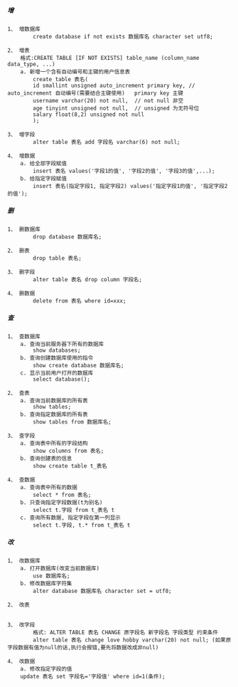 #####  增
    1、 增数据库
    		create database if not exists 数据库名 character set utf8;	
    
    2、 增表
    	格式:CREATE TABLE [IF NOT EXISTS] table_name (column_name data_type, ...)
    	a. 新增一个含有自动编号和主键的用户信息表
    		create table 表名(
    		id smallint unsigned auto_increment primary key, // auto_increment 自动编号(需要结合主键使用)	primary key 主键
    		username varchar(20) not null,	// not null 非空
    		age tinyint unsigned not null,  // unsigned 为无符号位
    		salary float(8,2) unsigned not null
    		);
    
    3、 增字段
    		alter table 表名 add 字段名 varchar(6) not null;
    
    4、 增数据
    	a. 给全部字段赋值
    		insert 表名 values('字段1的值', '字段2的值', '字段3的值',...);  
    	b. 给指定字段赋值
    		insert 表名(指定字段1, 指定字段2) values('指定字段1的值', '指定字段2的值'); 


#####  删
    1、 删数据库
    		drop database 数据库名;	
    
    2、 删表
    		drop table 表名;
    
    3、 删字段
    		alter table 表名 drop column 字段名;
    
    4、 删数据
    		delete from 表名 where id=xxx;
    
#####  查
    1、 查数据库
    	a. 查询当前服务器下所有的数据库
    		show databases;	
    	b. 查询创建数据库使用的指令
    		show create database 数据库名;	
    	c. 显示当前用户打开的数据库
    		select database();	
    	
    2、 查表
    	a. 查询当前数据库的所有表 
    		show tables;
    	b. 查询指定数据库的所有表
    		show tables from 数据库名;
    	
    3、 查字段
    	a. 查询表中所有的字段结构
    		show columns from 表名;
    	b. 查询创建表的信息
    	    show create table t_表名
    
    4、 查数据
    	a. 查询表中所有的数据
    		select * from 表名;
    	b. 只查询指定字段数据(t为别名)
    	    select t.字段 from t_表名 t
    	c. 查询所有数据, 指定字段在第一列显示
    	    select t.字段, t.* from t_表名 t


##### 改
    1、 改数据库 
    	a. 打开数据库(改变当前数据库)	
    		use 数据库名;	
    	b. 修改数据库字符集
    		alter database 数据库名 character set = utf8;
    
    2、 改表
    
    
    3、 改字段
    		格式: ALTER TABLE 表名 CHANGE 原字段名 新字段名 字段类型 约束条件
    		alter table 表名 change love hobby varchar(20) not null; (如果原字段数据有值为null的话,执行会报错,要先将数据改成非null)
    
    4、 改数据
    	a. 修改指定字段的值
    	update 表名 set 字段名='字段值' where id=1(条件);
    	
    	
